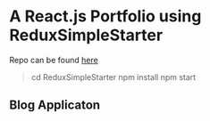 # A React.js Portfolio using ReduxSimpleStarter

Repo can be found [here](https://github.com/StephenGrider/ReduxSimpleStarter.git)
> cd ReduxSimpleStarter
> npm install
> npm start

## Blog Applicaton
